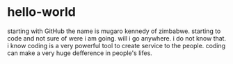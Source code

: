 # hello-world
starting with GitHub
the name is mugaro kennedy of zimbabwe. starting to code and  not sure of were i am going. will i go anywhere. i  do not know that. i know coding is a very powerful tool to create service to the people. coding can make a very huge defference in people's lifes. 
